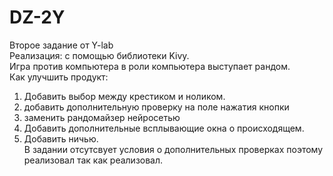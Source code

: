 # DZ-2Y
Второе задание от Y-lab<br>
Реализация: с помощью библиотеки Kivy.<br>
Игра против компьютера в роли компьютера выступает рандом.<br>
Как улучшить продукт:<br>
  1) Добавить выбор между крестиком и ноликом.<br>
  2) добавить дополнительную проверку на поле нажатия кнопки<br>
  3) заменить рандомайзер нейросетью <br>
  4) Добавить дополнительные всплывающие окна о происходящем.<br>
  5) Добавить ничью. <br>
В задании отсутсвует условия о дополнительных проверках поэтому реализовал так как реализовал. <br>
